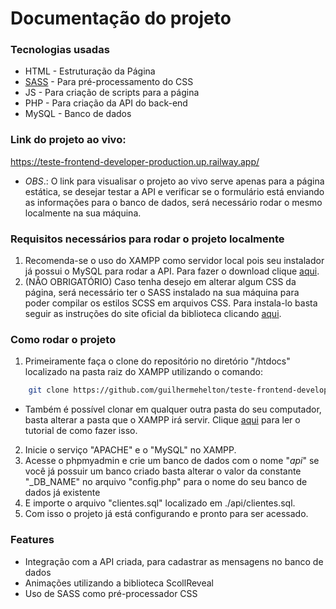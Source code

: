 # Documentação do projeto

### Tecnologias usadas

- HTML - Estruturação da Página
- [SASS](https://sass-lang.com/) - Para pré-processamento do CSS
- JS - Para criação de scripts para a página
- PHP - Para criação da API do back-end
- MySQL - Banco de dados

### Link do projeto ao vivo:

https://teste-frontend-developer-production.up.railway.app/

- _OBS_.: O link para visualisar o projeto ao vivo serve apenas para a página estática, se desejar testar a API e verificar se o formulário está enviando as informações para o banco de dados, será necessário rodar o mesmo localmente na sua máquina.

### Requisitos necessários para rodar o projeto localmente

1. Recomenda-se o uso do XAMPP como servidor local pois seu instalador já possui o MySQL para rodar a API. Para fazer o download clique [aqui](https://www.apachefriends.org/pt_br/index.html).
2. (NÂO OBRIGATÓRIO) Caso tenha desejo em alterar algum CSS da página, será necessário ter o SASS instalado na sua máquina para poder compilar os estilos SCSS em arquivos CSS. Para instala-lo basta seguir as instruções do site oficial da biblioteca clicando [aqui](https://sass-lang.com/install).

### Como rodar o projeto

1. Primeiramente faça o clone do repositório no diretório "/htdocs" localizado na pasta raiz do XAMPP utilizando o comando:

```sh
    git clone https://github.com/guilhermehelton/teste-frontend-developer.git
```

- Também é possível clonar em qualquer outra pasta do seu computador, basta alterar a pasta que o XAMPP irá servir. Clique [aqui](https://www.servti.com/2019/01/08/como-alterar-pasta-padrao-htdocs-do-xampp/) para ler o tutorial de como fazer isso.

2. Inicie o serviço "APACHE" e o "MySQL" no XAMPP.
3. Acesse o phpmyadmin e crie um banco de dados com o nome "_api_" se você já possuir um banco criado basta alterar o valor da constante "\_DB_NAME" no arquivo "config.php" para o nome do seu banco de dados já existente
4. E importe o arquivo "clientes.sql" localizado em ./api/clientes.sql.
5. Com isso o projeto já está configurando e pronto para ser acessado.

### Features

- Integração com a API criada, para cadastrar as mensagens no banco de dados
- Animações utilizando a biblioteca ScollReveal
- Uso de SASS como pré-processador CSS
